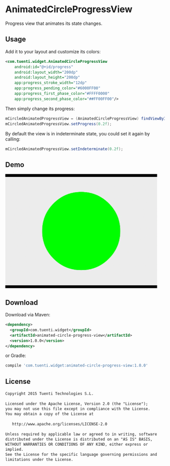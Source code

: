 AnimatedCircleProgressView
==========================
Progress view that animates its state changes.

Usage
-----
Add it to your layout and customize its colors:

```xml
<com.tuenti.widget.AnimatedCircleProgressView
	android:id="@+id/progress"
	android:layout_width="200dp"
	android:layout_height="200dp"
	app:progress_stroke_width="12dp"
	app:progress_pending_color="#6000FF00"
	app:progress_first_phase_color="#FFFF0000"
	app:progress_second_phase_color="##FF00FF00"/>
```

Then simply change its progress:

```java
mCircledAnimatedProgressView = (AnimatedCircleProgressView) findViewById(R.id.progress);
mCircledAnimatedProgressView.setProgress(0.2f);
```

By default the view is in indeterminate state, you could set it again by calling:

```java
mCircledAnimatedProgressView.setIndeterminate(0.2f);
```

Demo
----

![Sample gif][1]

Download
--------

Download via Maven:
```xml
<dependency>
  <groupId>com.tuenti.widget</groupId>
  <artifactId>animated-circle-progress-view</artifactId>
  <version>1.0.0</version>
</dependency>
```
or Gradle:
```groovy
compile 'com.tuenti.widget:animated-circle-progress-view:1.0.0'
```

License
-------

    Copyright 2015 Tuenti Technologies S.L.

    Licensed under the Apache License, Version 2.0 (the "License");
    you may not use this file except in compliance with the License.
    You may obtain a copy of the License at

       http://www.apache.org/licenses/LICENSE-2.0

    Unless required by applicable law or agreed to in writing, software
    distributed under the License is distributed on an "AS IS" BASIS,
    WITHOUT WARRANTIES OR CONDITIONS OF ANY KIND, either express or implied.
    See the License for the specific language governing permissions and
    limitations under the License.

[1]: ./media/sample.gif